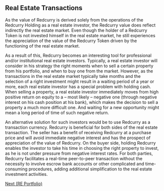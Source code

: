 ## Real Estate Transactions
As the value of Redcurry is derived solely from the operations of the Redcurry Holding as a real estate investor, the Redcurry value does reflect indirectly the real estate market. Even though the holder of a Redcurry Token is not invested himself in the real estate market, he still experiences the appreciation of the value of the Redcurry Token driven by the functioning of the real estate market. 

As a result of this, Redcurry becomes an interesting tool for professional and/or institutional real estate investors. Typically, a real estate investor will consider in his strategy the right moments when to sell a certain property from his portfolio, and when to buy one from the market. However, as the transactions in the real estate market typically take months and the selection of a right investment might result in a waiting period of a year or more, each real estate investor has a special problem with holding cash. When selling a property, a real estate investor immediately moves from high positive return on equity to a – most likely – negative one (through negative interest on his cash position at his bank), which makes the decision to sell a property a much more difficult one. And waiting for a new opportunity might mean a long period of time of such negative return.

An alternative solution for such investors would be to use Redcurry as a transaction currency. Redcurry is beneficial for both sides of the real estate transaction. The seller has a benefit of receiving Redcurry at a purchase price and will avoid immediate negative interest and has the prospect of appreciation of the value of Redcurry. On the buyer side, holding Redcurry enables the investor to take his time in choosing the right property to invest, as he is not under pressure from negative interest rates. For both parties, Redcurry facilitates a real-time peer-to-peer transaction without the necessity to involve escrow bank accounts or other complicated and time-consuming procedures, adding additional simplification to the real estate investment activities.

[Next (RE Portfolio)](/asset/real/portfolio.md)